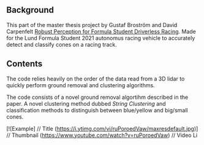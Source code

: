 ## Background

This part of the master thesis project by Gustaf Broström and David Carpenfelt [Robust Perception for Formula Student Driverless Racing](https://lup.lub.lu.se/student-papers/search/publication/9069372).
Made for the Lund Formula Student 2021 autonomus racing vehicle to accurately detect and classify cones on a racing track.

## Contents

The code relies heavily on the order of the data read from a 3D lidar to quickly perform ground removal and clustering algorithms.

The code consists of a novel ground removal algortihm described in the paper.
A novel clustering method dubbed *String Clustering* and classification methods to distinguish between blue/yellow and big/small cones.

[![Example]          // Title
(https://i.ytimg.com/vi/ruPoroedVaw/maxresdefault.jpg)] // Thumbnail
(https://www.youtube.com/watch?v=ruPoroedVaw)    // Video Li
